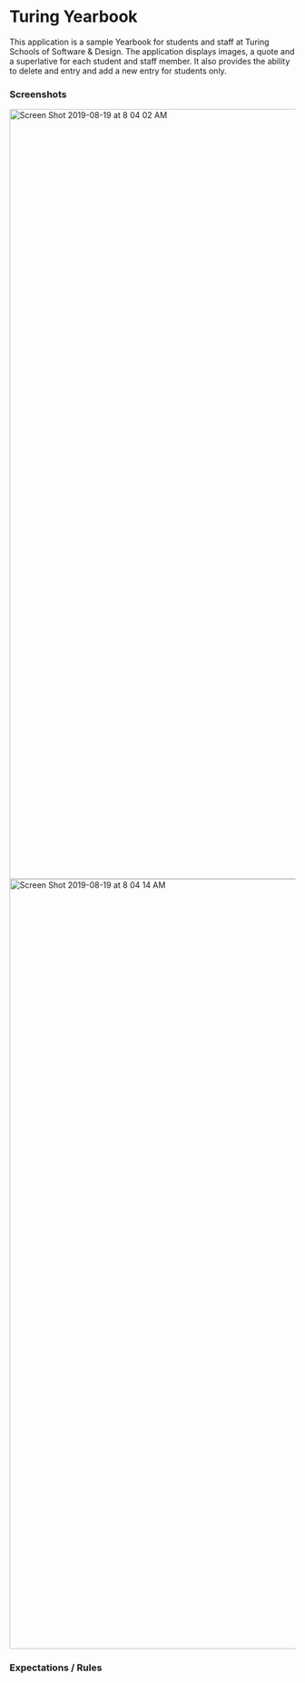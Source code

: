 # Turing Yearbook

This application is a sample Yearbook for students and staff at Turing Schools of Software & Design. The application displays 
images, a quote and a superlative for each student and staff member. It also provides the ability to delete and entry and add a new entry for students only.

### Screenshots

<img width="1357" alt="Screen Shot 2019-08-19 at 8 04 02 AM" src="https://user-images.githubusercontent.com/17992280/63271880-4b6f3280-c258-11e9-9d87-0657f2887cdd.png">
<img width="1357" alt="Screen Shot 2019-08-19 at 8 04 14 AM" src="https://user-images.githubusercontent.com/17992280/63271894-53c76d80-c258-11e9-9687-b8b9b90147b4.png">

### Expectations / Rules




